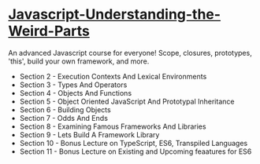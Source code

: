 # [Javascript-Understanding-the-Weird-Parts](https://www.udemy.com/understand-javascript/#/lecture/2280580)
An advanced Javascript course for everyone! Scope, closures, prototypes, 'this', build your own framework, and more.

* Section 2 - Execution Contexts And Lexical Environments
* Section 3 - Types And Operators
* Section 4 - Objects And Functions
* Section 5 - Object Oriented JavaScript And Prototypal Inheritance
* Section 6 - Building Objects
* Section 7 - Odds And Ends
* Section 8 - Examining Famous Frameworks And Libraries
* Section 9 - Lets Build A Framework Library
* Section 10 - Bonus Lecture on TypeScript, ES6, Transpiled Languages
* Section 11 - Bonus Lecture on Existing and Upcoming feaatures for ES6